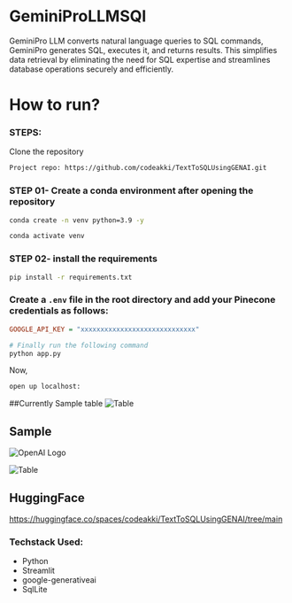 # GeminiProLLMSQl

GeminiPro LLM converts natural language queries to SQL commands, GeminiPro generates SQL, executes it, and returns results. This simplifies data retrieval by eliminating the need for SQL expertise and streamlines database operations securely and efficiently.

# How to run?

### STEPS:

Clone the repository

```bash
Project repo: https://github.com/codeakki/TextToSQLUsingGENAI.git
```

### STEP 01- Create a conda environment after opening the repository

```bash
conda create -n venv python=3.9 -y
```

```bash
conda activate venv
```

### STEP 02- install the requirements

```bash
pip install -r requirements.txt
```

### Create a `.env` file in the root directory and add your Pinecone credentials as follows:

```ini
GOOGLE_API_KEY = "xxxxxxxxxxxxxxxxxxxxxxxxxxxxx"
```

```bash
# Finally run the following command
python app.py
```

Now,

```bash
open up localhost:

```


##Currently Sample table 
![Table](https://github.com/codeakki/TextToSQLUsingGENAI/blob/main/table.png)

## Sample
![OpenAI Logo](https://github.com/codeakki/TextToSQLUsingGENAI/blob/main/image.png)

![Table](https://github.com/codeakki/TextToSQLUsingGENAI/blob/main/image2.png)

## HuggingFace

https://huggingface.co/spaces/codeakki/TextToSQLUsingGENAI/tree/main

### Techstack Used:

- Python
- Streamlit
- google-generativeai
- SqlLite
